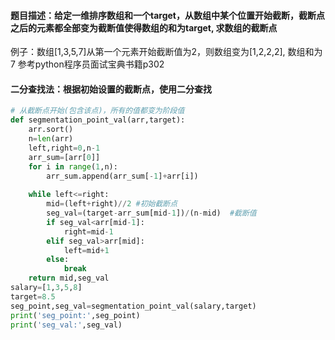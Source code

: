 #### 题目描述：给定一维排序数组和一个target，从数组中某个位置开始截断，截断点之后的元素都全部变为截断值使得数组的和为target, 求数组的截断点
例子：数组[1,3,5,7]从第一个元素开始截断值为2，则数组变为[1,2,2,2], 数组和为7
参考python程序员面试宝典书籍p302
#### 二分查找法：根据初始设置的截断点，使用二分查找
```python
# 从截断点开始(包含该点)，所有的值都变为阶段值
def segmentation_point_val(arr,target):
    arr.sort()
    n=len(arr)
    left,right=0,n-1
    arr_sum=[arr[0]]
    for i in range(1,n):
        arr_sum.append(arr_sum[-1]+arr[i])
  
    while left<=right:
        mid=(left+right)//2 #初始截断点
        seg_val=(target-arr_sum[mid-1])/(n-mid)  #截断值
        if seg_val<arr[mid-1]:
            right=mid-1
        elif seg_val>arr[mid]:
            left=mid+1
        else:
            break
    return mid,seg_val
salary=[1,3,5,8]
target=8.5
seg_point,seg_val=segmentation_point_val(salary,target)
print('seg_point:',seg_point)
print('seg_val:',seg_val)
            
```
